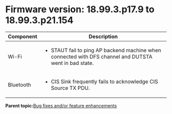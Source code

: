 # Firmware version: 18.99.3.p17.9 to 18.99.3.p21.154

|Component|Description|
|-----------|-------------|
|Wi-Fi|<ul><li>STAUT fail to ping AP backend machine when connected with DFS channel and DUTSTA went in bad state.</li></ul>|
|Bluetooth|<ul><li>CIS Sink frequently fails to acknowledge CIS Source TX PDU.</li></ul>|

**Parent topic:**[Bug fixes and/or feature enhancements](../topics/bug_fixes_andor_feature_enhancements_02.md)

